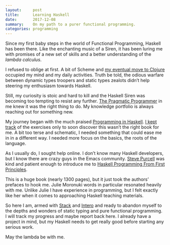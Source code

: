 ```yaml
---
layout:     post
title:      Learning Haskell
date:       2017-12-08
summary:    On my path to a purer functional programming.
categories: programming
---
```


Since my first baby steps in the world of Functional Programming, Haskell has
been there. Like the enchanting music of a Siren, it has been luring me with
promises of a new set of skills and a better understanding of the *lambda
calculus*.

I refused to oblige at first. A bit of Scheme and [my eventual move to Clojure](https://www.manueluberti.eu/programming/2017/03/12/anewjob/)
occupied my mind and my daily activities. Truth be told, the odious warfare
between dynamic types troopers and static types zealots didn’t help steering my
enthusiasm towards Haskell.

Still, my curiosity is stoic and hard to kill and the Haskell Siren was becoming
too tempting to resist any further. [The Pragmatic Programmer](https://pragprog.com/book/tpp/the-pragmatic-programmer) in me knew it was
the right thing to do. My knowledge portfolio is always reaching out for
something new.

My journey began with the much praised [Programming in Haskell](http://www.cs.nott.ac.uk/~pszgmh/pih.html). [I kept track](https://github.com/manuel-uberti/programming-in-haskell) of
the exercises only to soon discover this wasn’t the right book for me. A bit too
terse and schematic, I needed something that could ease me in in a different
way. I needed more focus on the basics, the roots of the language.

As I usually do, I sought help online. I don’t know many Haskell developers, but
I know there are crazy guys in the Emacs community. [Steve Purcell](https://github.com/purcell) was kind and
patient enough to introduce me to [Haskell Programming From First Principles](http://haskellbook.com/).

This is a huge book (nearly 1300 pages), but it just took the authors’ prefaces
to hook me. Julie Moronuki words in particular resonated heavily with me. Unlike
Julie I have experience in programming, but I felt exactly like her when it
comes to approaching Haskell teaching materials.

So here I am, armed with [Stack](https://haskellstack.org) and [Intero](https://commercialhaskell.github.io/intero/) and ready to abandon myself to the
depths and wonders of static typing and pure functional programming. I will
track my progress and maybe report back here. I already have a project in mind,
but my Haskell needs to get really good before starting any serious work.

May the lambda be with me.
